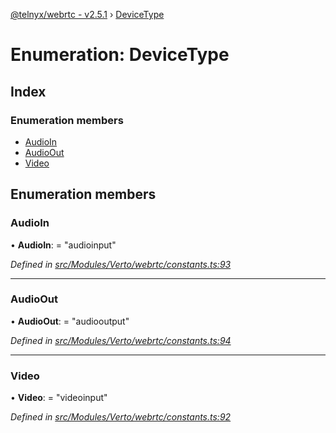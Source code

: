 [@telnyx/webrtc - v2.5.1](../README.md) › [DeviceType](devicetype.md)

# Enumeration: DeviceType

## Index

### Enumeration members

* [AudioIn](devicetype.md#audioin)
* [AudioOut](devicetype.md#audioout)
* [Video](devicetype.md#video)

## Enumeration members

###  AudioIn

• **AudioIn**: = "audioinput"

*Defined in [src/Modules/Verto/webrtc/constants.ts:93](https://github.com/team-telnyx/webrtc/blob/main/packages/js/src/Modules/Verto/webrtc/constants.ts#L93)*

___

###  AudioOut

• **AudioOut**: = "audiooutput"

*Defined in [src/Modules/Verto/webrtc/constants.ts:94](https://github.com/team-telnyx/webrtc/blob/main/packages/js/src/Modules/Verto/webrtc/constants.ts#L94)*

___

###  Video

• **Video**: = "videoinput"

*Defined in [src/Modules/Verto/webrtc/constants.ts:92](https://github.com/team-telnyx/webrtc/blob/main/packages/js/src/Modules/Verto/webrtc/constants.ts#L92)*
